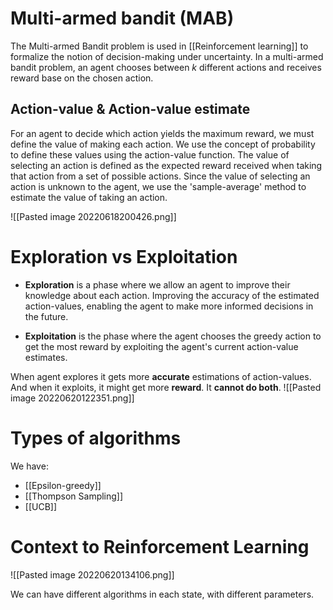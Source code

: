 # Multi-armed bandit (MAB)
The Multi-armed Bandit problem is used in [[Reinforcement learning]] to formalize the notion of decision-making under uncertainty. In a multi-armed bandit problem, an agent chooses between $k$ different actions and receives reward base on the chosen action. 

## Action-value & Action-value estimate
For an agent to decide which action yields the maximum  reward, we must define the value of making each action. We use the concept of probability to define these values using the action-value function.
The value of selecting an action is defined as the expected reward received when taking that action from a set of possible actions. Since the value of selecting an action is unknown to the agent, we use the 'sample-average' method to estimate the value of taking an action.

![[Pasted image 20220618200426.png]]


# Exploration vs Exploitation
* **Exploration** is a phase where we allow an agent to improve their knowledge about each action. Improving the accuracy of the estimated action-values, enabling the agent to make more informed decisions in the future.

* **Exploitation** is the phase where the agent chooses the greedy action to get the most reward by exploiting the agent's current action-value estimates.

When agent explores it gets more **accurate** estimations of action-values. And when it exploits, it might get more **reward**. It **cannot do both**.
![[Pasted image 20220620122351.png]]

# Types of algorithms
We have:
* [[Epsilon-greedy]]
* [[Thompson Sampling]]
* [[UCB]]


# Context to Reinforcement Learning
![[Pasted image 20220620134106.png]]

We can have different algorithms in each state, with different parameters.